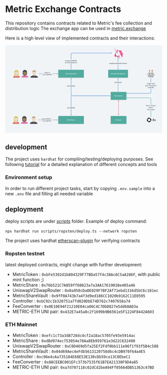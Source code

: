 # Metric Exchange Contracts

This repository contains contracts related to Metric's fee collection and distribution logic
The exchange app can be used in [metric.exchange](https://metric.exchange)

Here is a high level view of implemented contracts and their interactions:

![Architecture](assets/architecture.png)

## development

The project uses `hardhat` for compiling/testing/deploying purposes. 
See following [tutorial](https://hardhat.org/tutorial/) for a detailed explanation of different concepts and tools

### Environment setup

In order to run different project tasks, start by copying `.env.sample` into a new `.env` file and filling all needed
variable

## deployment

deploy scripts are under [scripts](scripts) folder. Example of deploy command:

`npx hardhat run scripts/ropsten/deploy.ts --network ropsten`

The project uses hardhat [etherscan-plugin](https://hardhat.org/plugins/nomiclabs-hardhat-etherscan.html) for
verifying contracts

### Ropsten testnet

latest deployed contracts, might change with further development:

- MetricToken : `0xbFe5392d1b804329F77BDa57f4c38Ac6C5aA286F`, with public mint function ;) 
- MetricShare : `0x76b521C7A859ff60823a7a3AA17619010e405a46`
- UniswapV2SwapRouter : `0x0a950cDa0E029F7BF2Af71ebd1316d5bC6c181ec`
- MetricShareVault : `0x9fF0A743b7a4f3d9ed186CC1020b9162C11E0595`
- Controller : `0xbC92c1b320751a7fd020DbE74D762c7407658a74`
- FeeConverter : `0x0E10E94F21210E04ca06C4C7DbD827e5dd68AD3a`
- METRIC-ETH UNI pair: `0x432E7a45a8c2f1699b9B6561e5F1224F8442A603`

### ETH Mainnet

- MetricToken : `0xefc1c73a3d8728dc4cf2a18ac5705fe93e5914ac`
- MetricShare : `0xdBd974ec753054e78Aa8Eb959761e3d22C632490`
- UniswapV2SwapRouter : `0xC0D469d5fa25Ef2Fdf0bb111e96f1f93f5B4c588`
- MetricShareVault : `0x04d69Aec4eFdb5613120758d6c4cDB970f64a4E5`
- Controller : `0xc96e4cAa735184E68E53E130cDb59ce13C8EbeC1`
- FeeConverter : `0x88CEEBC001EFc373b7535f61B7EA21330F9D4a85`
- METRIC-ETH UNI pair: `0xa7d707118c02dCd2beA94Ff05664DB51363c47BD`